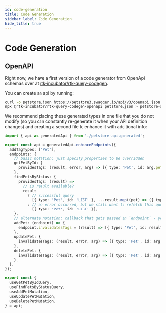 ```yaml
---
id: code-generation
title: Code Generation
sidebar_label: Code Generation
hide_title: true
---
```


# Code Generation

## OpenAPI

Right now, we have a first version of a code generator from OpenApi schemas over at [rtk-incubator/rtk-query-codegen](https://github.com/rtk-incubator/rtk-query-codegen).

You can create an api by running:

```bash
curl -o petstore.json https://petstore3.swagger.io/api/v3/openapi.json
npx @rtk-incubator/rtk-query-codegen-openapi petstore.json > petstore-api.generated.ts
```

We recommend placing these generated types in one file that you do not modify (so you can constantly re-generate it when your API definition changes) and creating a second file to enhance it with additional info:

```ts title="petstore-api.ts"
import { api as generatedApi } from './petstore-api.generated';

export const api = generatedApi.enhanceEndpoints({
  addTagTypes: ['Pet'],
  endpoints: {
    // basic notation: just specify properties to be overridden
    getPetById: {
      providesTags: (result, error, arg) => [{ type: 'Pet', id: arg.petId }],
    },
    findPetsByStatus: {
      providesTags: (result) =>
        // is result available?
        result
          ? // successful query
            [{ type: 'Pet', id: 'LIST' }, ...result.map((pet) => ({ type: 'Pet' as const, id: pet.id }))]
          : // an error occurred, but we still want to refetch this query when `{ type: 'Pet', id: 'LIST' }` is invalidated
            [{ type: 'Pet', id: 'LIST' }],
    },
    // alternate notation: callback that gets passed in `endpoint` - you can freely modify the object here
    addPet: (endpoint) => {
      endpoint.invalidatesTags = (result) => [{ type: 'Pet', id: result.id }];
    },
    updatePet: {
      invalidatesTags: (result, error, arg) => [{ type: 'Pet', id: arg.petId }],
    },
    deletePet: {
      invalidatesTags: (result, error, arg) => [{ type: 'Pet', id: arg.petId }],
    },
  },
});

export const {
  useGetPetByIdQuery,
  useFindPetsByStatusQuery,
  useAddPetMutation,
  useUpdatePetMutation,
  useDeletePetMutation,
} = api;
```
